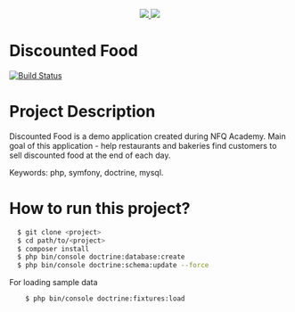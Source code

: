 <p align="center"><a href="http://nfqakademija.lt/" target="_blank"><img src="https://avatars0.githubusercontent.com/u/4995607?v=3&s=100"></a><a href="https://symfony.com" target="_blank">
    <img src="https://symfony.com/logos/symfony_black_02.svg">
</a></p>

Discounted Food
========================

[![Build Status](https://travis-ci.org/mantas-kemesius/Discounted_food_app.svg?branch=master)](https://travis-ci.org/mantas-kemesius/Discounted_food_app/)

# Project Description
Discounted Food is a demo application created during NFQ Academy. 
Main goal of this application - help restaurants and bakeries 
find customers to sell discounted food at the end of each day.

Keywords: php, symfony, doctrine, mysql.

# How to run this project?

```bash
  $ git clone <project>
  $ cd path/to/<project>
  $ composer install 
  $ php bin/console doctrine:database:create
  $ php bin/console doctrine:schema:update --force
```
For loading sample data
```bash
    $ php bin/console doctrine:fixtures:load
```

